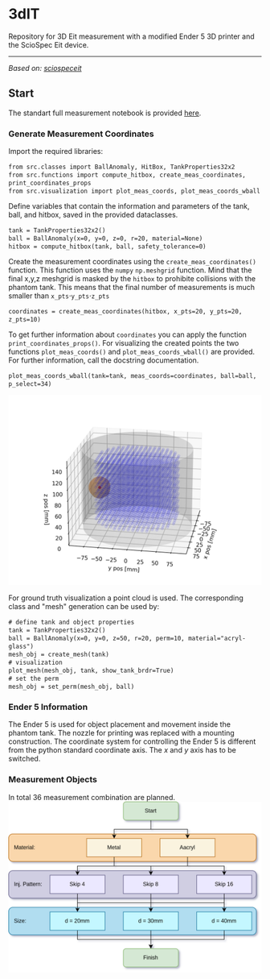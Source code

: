 # 3dIT
Repository for 3D Eit measurement with a modified Ender 5 3D printer and the ScioSpec Eit device.

___

_Based on: [sciospeceit](https://github.com/JacobTh98/sciospeceit)_

## Start

The standart full measurement notebook is provided [here](measurement.ipynb).

### Generate Measurement Coordinates

Import the required libraries:

    from src.classes import BallAnomaly, HitBox, TankProperties32x2
    from src.functions import compute_hitbox, create_meas_coordinates, print_coordinates_props
    from src.visualization import plot_meas_coords, plot_meas_coords_wball

Define variables that contain the information and parameters of the tank, ball, and hitbox, saved in the provided dataclasses.

    tank = TankProperties32x2()
    ball = BallAnomaly(x=0, y=0, z=0, r=20, material=None)
    hitbox = compute_hitbox(tank, ball, safety_tolerance=0)

Create the measurement coordinates using the `create_meas_coordinates()` function. 
This function uses the `numpy` `np.meshgrid` function. Mind that the final x,y,z meshgrid is masked by the `hitbox` to prohibite collisions with the phantom tank. 
This means that the final number of measurements is much smaller than `x_pts`$\cdot$`y_pts`$\cdot$`z_pts`

    coordinates = create_meas_coordinates(hitbox, x_pts=20, y_pts=20, z_pts=10)

To get further information about `coordinates` you can apply the function `print_coordinates_props()`.
For visualizing the created points the two functions `plot_meas_coords()` and `plot_meas_coords_wball()` are provided. For further information, call the docstring documentation.

    plot_meas_coords_wball(tank=tank, meas_coords=coordinates, ball=ball, p_select=34)

![plot_meas_coords_wball](images/plot_meas_coords_wball.png)

For ground truth visualization a point cloud is used. The corresponding class and "mesh" generation can be used by:

    # define tank and object properties
    tank = TankProperties32x2()
    ball = BallAnomaly(x=0, y=0, z=50, r=20, perm=10, material="acryl-glass")
    mesh_obj = create_mesh(tank)
    # visualization
    plot_mesh(mesh_obj, tank, show_tank_brdr=True)
    # set the perm
    mesh_obj = set_perm(mesh_obj, ball)

### Ender 5 Information

The Ender 5 is used for object placement and movement inside the phantom tank. The nozzle for printing was replaced with a mounting construction.
The coordinate system for controlling the Ender 5 is different from the python standard coordinate axis. The $x$ and $y$ axis has to be switched.

### Measurement Objects

In total 36 measurement combination are planned.
![measurement_tree](images/measurement_tree.png)